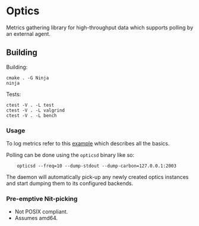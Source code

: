 # Optics

Metrics gathering library for high-throughput data which supports polling by an
external agent.


## Building

Building:
```
cmake . -G Ninja
ninja
```

Tests:
```
ctest -V . -L test
ctest -V . -L valgrind
ctest -V . -L bench
```


### Usage

To log metrics refer to this [example](test/example.c) which describes all the
basics.

Polling can be done using the `opticsd` binary like so:

```
	opticsd --freq=10 --dump-stdout --dump-carbon=127.0.0.1:2003
```

The daemon will automatically pick-up any newly created optics instances and
start dumping them to its configured backends.


### Pre-emptive Nit-picking

* Not POSIX compliant.
* Assumes amd64.

